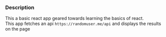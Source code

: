 ### Description  
This a basic react app geared towards learning the basics of react.  
This app fetches an api `https://randomuser.me/api` and displays the results on the page